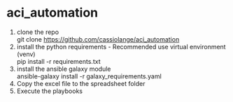 # aci_automation

1) clone the repo<br> 
 git clone https://github.com/cassiolange/aci_automation
2) install the python requirements - Recommended use virtual environment (venv)<br>
pip install -r requirements.txt 
3) install the ansible galaxy module<br>
ansible-galaxy install -r galaxy_requirements.yaml
4) Copy the excel file to the spreadsheet folder
5) Execute the playbooks<br>
